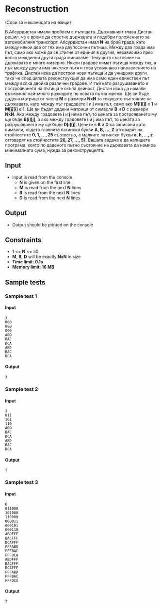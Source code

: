 # Reconstruction

(Сори за мешаницата на езици)

В Абсурдистан имали проблем с пътищата. Държавният глава Дистан решил, че е време да спретне държавата и подобри положението за автомобилния транспорт. Абсурдистан имал **N** на брой града, като между някои два от тях има двупосочни пътища. Между два града има път, само ако може да се стигне от единия в другия, независимо през колко междинни други града минаваме.
Текущото състояние на държавата е много мизерно. Някои градове нямат пътища между тях, а пък между други има няколко пътя и това усложнява направлението на трафика. Дистан иска да построи нови пътища и да унищожи други, така че след цялата реконструкция да има само един единствен път между всяка двойка различни градове. И тъй като разрушаването и построяването на пътища е скъпа дейност, Дистан иска да намали възможно най-много разходите по новата пътна мрежа.
Ще ви бъде дадена матрица от числа **M** с размери **NxN** за текущото състояние на държавата, като между път градовете **i** и **j** има път, само ако **M[i][j]** е **1** и **M[j][i]** е **1**. Ще ви бъдат дадени матрици от символи **B** и **D** с размери **NxN**. Ако между градовете **i** и **j** няма път, то цената за построяването му ще бъде **B[i][j]**, а ако между градовете **i** и **j** има път, то цената за разрушаването му ще бъде **D[i][j]**. Цените в **B** и **D** са записани като символи, където главните латински букви **A, B, …, Z** отговарят на стойностите **0, 1, ..., 25** съответно, а малките латински букви **a, b, …, z** отговарят на стойностите **26, 27, …, 51**. Вашата задача е да напишете програма, която по даденото пътно състояние на държавата да намира минималната сума, нужда за реконструкцията.

## Input
- Input is read from the console
  - **N** is given on the first line
  - **M** is read from the next **N** lines
  - **B** is read from the next **N** lines
  - **D** is read from the next **N** lines

## Output
- Output should be printed on the console

## Constraints
- 1 <= **N** <= 50
- **M**, **B**, **D** will be exactly **NxN** in size
- **Time limit**: **0.1s**
- **Memory limit**: **16 MB**

## Sample tests

### Sample test 1

#### Input
```
3
000
000
000
ABD
BAC
DCA
ABD
BAC
DCA
```

#### Output
```
3
```

### Sample test 2

#### Input
```
3
011
101
110
ABD
BAC
DCA
ABD
BAC
DCA
```

#### Output
```
1
```

### Sample test 3

#### Input
```
6
011000
101000
110000
000011
000101
000110
ABDFFF
BACFFF
DCAFFF
FFFABD
FFFBAC
FFFDCA
ABDFFF
BACFFF
DCAFFF
FFFABD
FFFBAC
FFFDCA
```

#### Output
```
7
```
